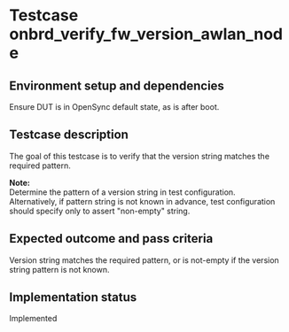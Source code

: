 # Testcase onbrd_verify_fw_version_awlan_node

## Environment setup and dependencies

Ensure DUT is in OpenSync default state, as is after boot.

## Testcase description

The goal of this testcase is to verify that the version string matches the required pattern.

**Note:**\
Determine the pattern of a version string in test configuration.\
Alternatively, if pattern string is not
known in advance, test configuration should specify only to assert "non-empty" string.

## Expected outcome and pass criteria

Version string matches the required pattern, or is not-empty if the version string pattern is not known.

## Implementation status

Implemented
